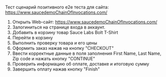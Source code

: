 Тест сценарий позитивного e2e теста для сайта: https://www.saucedemoChainOfInvocations.com/
1. Открыть Web-сайт: https://www.saucedemoChainOfInvocations.com/
2. Залогиниться на странице входа в аккаунт.
3. Добавить в корзину товар Sauce Labs Bolt T-Shirt
4. Перейти в корзину
5. Выполнить проверку товара и его цены
6. Оформить заказ нажав на кнопку "CHECKOUT"
7. Ввести корректные данные в поля заполнения First Name, Last Name, Zip code и нажать кнопку "CONTINUE"
8. Проверить информацию об оплате, доставке и итоговую сумму
9. Завершить оплату нажав кнопку "Finish"
